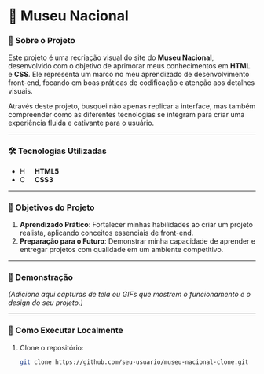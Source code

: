 # 🌟 Museu Nacional  

### 📜 Sobre o Projeto  
Este projeto é uma recriação visual do site do **Museu Nacional**, desenvolvido com o objetivo de aprimorar meus conhecimentos em **HTML** e **CSS**. Ele representa um marco no meu aprendizado de desenvolvimento front-end, focando em boas práticas de codificação e atenção aos detalhes visuais.

Através deste projeto, busquei não apenas replicar a interface, mas também compreender como as diferentes tecnologias se integram para criar uma experiência fluida e cativante para o usuário.

---

### 🛠️ Tecnologias Utilizadas  
- **HTML5** <img 
    align="left" 
    alt="HTML"
    title="HTML" 
    width="17px" 
    style="padding-right: 10px;" 
    src="https://cdn.jsdelivr.net/gh/devicons/devicon@latest/icons/html5/html5-original.svg"/>
- **CSS3**<img 
    align="left" 
    alt="CSS" 
    title="CSS"
    width="17px" 
    style="padding-right: 10px;" 
    src="https://cdn.jsdelivr.net/gh/devicons/devicon@latest/icons/css3/css3-original.svg" 
/>

---

### 🎯 Objetivos do Projeto  
1. **Aprendizado Prático**: Fortalecer minhas habilidades ao criar um projeto realista, aplicando conceitos essenciais de front-end.  
2. **Preparação para o Futuro**: Demonstrar minha capacidade de aprender e entregar projetos com qualidade em um ambiente competitivo. 

---

### 📸 Demonstração  
*(Adicione aqui capturas de tela ou GIFs que mostrem o funcionamento e o design do seu projeto.)*

---

### 📂 Como Executar Localmente  
1. Clone o repositório:  
   ```bash
   git clone https://github.com/seu-usuario/museu-nacional-clone.git
